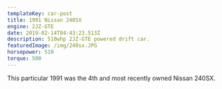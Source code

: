 ```yaml
---
templateKey: car-post
title: 1991 Nissan 240SX
engine: 2JZ-GTE
date: 2019-02-14T04:43:23.513Z
description: 510whp 2JZ-GTE powered drift car.
featuredImage: /img/240sx.JPG
horsepower: 510
torque: 500
---
```

This particular 1991 was the 4th and most recently owned Nissan 240SX.
